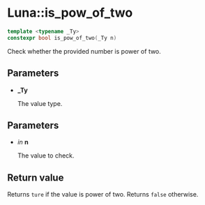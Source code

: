 # Luna::is_pow_of_two

```c++
template <typename _Ty>
constexpr bool is_pow_of_two(_Ty n)
```

Check whether the provided number is power of two. 



## Parameters
* **_Ty**

    The value type. 

## Parameters
* *in* **n**

    The value to check. 

## Return value
Returns `ture` if the value is power of two. Returns `false` otherwise. 

